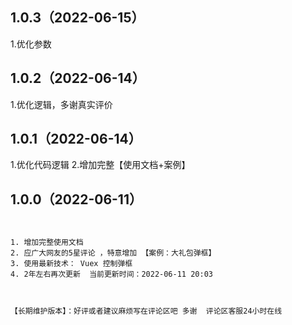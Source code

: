 ## 1.0.3（2022-06-15）
1.优化参数
## 1.0.2（2022-06-14）
1.优化逻辑，多谢真实评价
## 1.0.1（2022-06-14）
1.优化代码逻辑
2.增加完整【使用文档+案例】
## 1.0.0（2022-06-11）

````


1. 增加完整使用文档
2. 应广大网友的5星评论 ，特意增加 【案例：大礼包弹框】
3. 使用最新技术： Vuex 控制弹框
4. 2年左右再次更新  当前更新时间：2022-06-11 20:03



【长期维护版本】：好评或者建议麻烦写在评论区吧 多谢  评论区客服24小时在线

````
